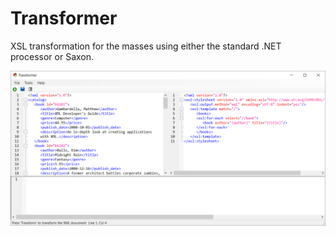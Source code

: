 # Transformer
XSL transformation for the masses using either the standard .NET processor or Saxon.

![alt text](https://raw.githubusercontent.com/wasmachien75/Transformer/master/Transformer/doc/screenshots/v1.0.png)

